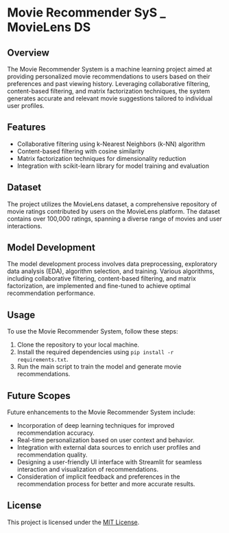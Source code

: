 # Movie Recommender SyS _ MovieLens DS

## Overview
The Movie Recommender System is a machine learning project aimed at providing personalized movie recommendations to users based on their preferences and past viewing history. Leveraging collaborative filtering, content-based filtering, and matrix factorization techniques, the system generates accurate and relevant movie suggestions tailored to individual user profiles.

## Features
- Collaborative filtering using k-Nearest Neighbors (k-NN) algorithm
- Content-based filtering with cosine similarity
- Matrix factorization techniques for dimensionality reduction
- Integration with scikit-learn library for model training and evaluation

## Dataset
The project utilizes the MovieLens dataset, a comprehensive repository of movie ratings contributed by users on the MovieLens platform. The dataset contains over 100,000 ratings, spanning a diverse range of movies and user interactions.

## Model Development
The model development process involves data preprocessing, exploratory data analysis (EDA), algorithm selection, and training. Various algorithms, including collaborative filtering, content-based filtering, and matrix factorization, are implemented and fine-tuned to achieve optimal recommendation performance.

## Usage
To use the Movie Recommender System, follow these steps:
1. Clone the repository to your local machine.
2. Install the required dependencies using `pip install -r requirements.txt`.
3. Run the main script to train the model and generate movie recommendations.

## Future Scopes
Future enhancements to the Movie Recommender System include:
- Incorporation of deep learning techniques for improved recommendation accuracy.
- Real-time personalization based on user context and behavior.
- Integration with external data sources to enrich user profiles and recommendation quality.
- Designing a user-friendly UI interface with Streamlit for seamless interaction and visualization of recommendations.
- Consideration of implicit feedback and preferences in the recommendation process for better and more accurate results.

## License
This project is licensed under the [MIT License](LICENSE).

